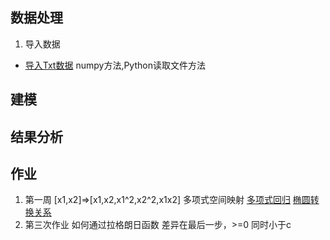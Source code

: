## 数据处理
1. 导入数据
* [导入Txt数据](https://zhuanlan.zhihu.com/p/110178412) numpy方法,Python读取文件方法

## 建模

## 结果分析

## 作业
1. 第一周
[x1,x2]=>[x1,x2,x1^2,x2^2,x1x2] 多项式空间映射
[多项式回归](https://blog.csdn.net/Paul_1i/article/details/104020197?)
[椭圆转换关系](https://blog.csdn.net/ningyaliuhebei/article/details/46327681)
3. 第三次作业
如何通过拉格朗日函数
差异在最后一步，>=0 同时小于c
